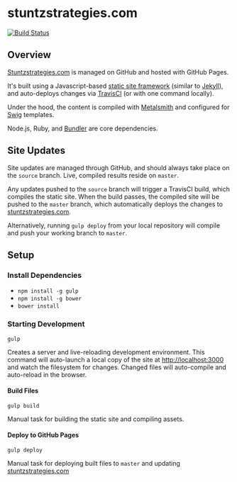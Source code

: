 # stuntzstrategies.com

[![Build Status](https://travis-ci.org/stuntz-strategies/stuntz-strategies.github.io.svg?branch=master)](https://travis-ci.org/stuntz-strategies/stuntz-strategies.github.io)

## Overview

[Stuntzstrategies.com](http://stuntzstrategies.com) is managed on GitHub and hosted with GitHub Pages.

It's built using a Javascript-based [static site framework](https://github.com/jonlong/static-site) (similar to [Jekyll](http://jekyllrb.com)), and auto-deploys changes via [TravisCI](https://travis-ci.org/stuntz-strategies/stuntz-strategies.github.io/builds) (or with one command locally).

Under the hood, the content is compiled with [Metalsmith](https://github.com/segmentio/metalsmith) and configured for [Swig](https://github.com/paularmstrong/swig/) templates.

Node.js, Ruby, and [Bundler](http://bundler.io) are core dependencies.

## Site Updates

Site updates are managed through GitHub, and should always take place on the `source` branch. Live, compiled results reside on `master`.

Any updates pushed to the `source` branch will trigger a TravisCI build, which compiles the static site. When the build passes, the compiled site will be pushed to the `master` branch, which automatically deploys the changes to [stuntzstrategies.com](http://stuntzstrategies.com).

Alternatively, running `gulp deploy` from your local repository will compile and push your working branch to `master`.

## Setup

### Install Dependencies

- `npm install -g gulp`
- `npm install -g bower`
- `bower install`

### Starting Development

`gulp`

Creates a server and live-reloading development environment. This command will auto-launch a local copy of the site at [http://localhost:3000](http://localhost:3000) and watch the filesystem for changes. Changed files will auto-compile and auto-reload in the browser.

#### Build Files

`gulp build`

Manual task for building the static site and compiling assets.

#### Deploy to GitHub Pages

`gulp deploy`

Manual task for deploying built files to `master` and updating [stuntzstrategies.com](http://stuntzstrategies.com)
